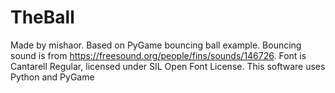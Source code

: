 # TheBall

Made by mishaor. Based on PyGame bouncing ball example. Bouncing sound is from https://freesound.org/people/fins/sounds/146726.  Font is Cantarell Regular, licensed under SIL Open Font License. This software uses Python and PyGame

